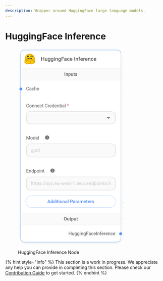 ```yaml
---
description: Wrapper around HuggingFace large language models.
---
```


# HuggingFace Inference

<figure><img src="../../../.gitbook/assets/image (5) (1).png" alt="" width="338"><figcaption><p>HuggingFace Inference Node</p></figcaption></figure>

{% hint style="info" %}
This section is a work in progress. We appreciate any help you can provide in completing this section. Please check our [Contribution Guide](../../../contributing/) to get started.
{% endhint %}
